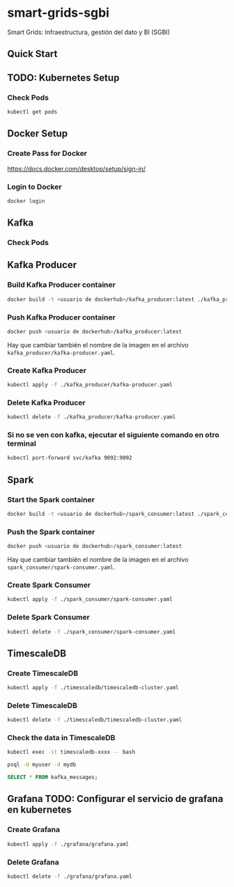 # smart-grids-sgbi
Smart Grids: Infraestructura, gestión del dato y BI (SGBI)

## Quick Start

## TODO: Kubernetes Setup
### Check Pods
```bash
kubectl get pods
```

## Docker Setup

### Create Pass for Docker

https://docs.docker.com/desktop/setup/sign-in/

### Login to Docker
```bash
docker login
```

## Kafka
### Check Pods

## Kafka Producer
### Build Kafka Producer container
```bash
docker build -t <usuario de dockerhub>/kafka_producer:latest ./kafka_producer
```

### Push Kafka Producer container
```bash
docker push <usuario de dockerhub>/kafka_producer:latest
```

Hay que cambiar también el nombre de la imagen en el archivo `kafka_producer/kafka-producer.yaml`.


### Create Kafka Producer
```bash
kubectl apply -f ./kafka_producer/kafka-producer.yaml
```

### Delete Kafka Producer
```bash
kubectl delete -f ./kafka_producer/kafka-producer.yaml
```

### Si no se ven con kafka, ejecutar el siguiente comando en otro terminal
```bash
kubectl port-forward svc/kafka 9092:9092
```

## Spark
### Start the Spark container
```bash
docker build -t <usuario de dockerhub>/spark_consumer:latest ./spark_consumer
```

### Push the Spark container
```bash
docker push <usuario de dockerhub>/spark_consumer:latest
```

Hay que cambiar también el nombre de la imagen en el archivo `spark_consumer/spark-consumer.yaml`.

### Create Spark Consumer
```bash
kubectl apply -f ./spark_consumer/spark-consumer.yaml
```

### Delete Spark Consumer
```bash
kubectl delete -f ./spark_consumer/spark-consumer.yaml
```

## TimescaleDB

### Create TimescaleDB
```bash
kubectl apply -f ./timescaledb/timescaledb-cluster.yaml
```

### Delete TimescaleDB
```bash
kubectl delete -f ./timescaledb/timescaledb-cluster.yaml
```

### Check the data in TimescaleDB
```bash
kubectl exec -it timescaledb-xxxx -- bash
```

```bash
psql -U myuser -d mydb
```

```sql
SELECT * FROM kafka_messages;
```

## Grafana TODO: Configurar el servicio de grafana en kubernetes

### Create Grafana
```bash
kubectl apply -f ./grafana/grafana.yaml
```

### Delete Grafana
```bash
kubectl delete -f ./grafana/grafana.yaml
```
